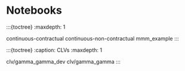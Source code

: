 # Notebooks

:::{toctree}
:maxdepth: 1

continuous-contractual
continuous-non-contractual
mmm_example
:::

:::{toctree}
:caption: CLVs
:maxdepth: 1

clv/gamma_gamma_dev
clv/gamma_gamma
:::
